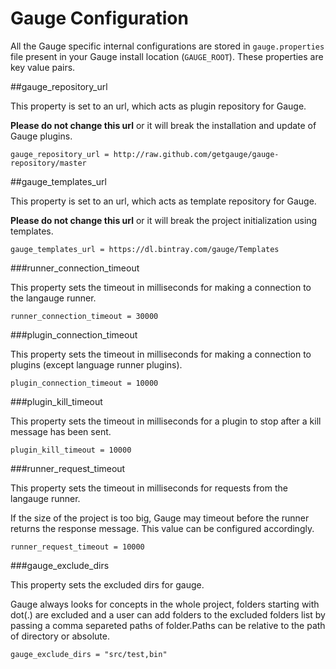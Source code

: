 # Gauge Configuration

All the Gauge specific internal configurations are stored in `gauge.properties` file present in your Gauge install location (`GAUGE_ROOT`). These properties are key value pairs.

##gauge_repository_url

This property is set to an url, which acts as plugin repository for Gauge.

**Please do not change this url** or it will break the installation and update of Gauge plugins.

```
gauge_repository_url = http://raw.github.com/getgauge/gauge-repository/master
```

##gauge_templates_url

This property is set to an url, which acts as template repository for Gauge.

**Please do not change this url** or it will break the project initialization using templates.

```
gauge_templates_url = https://dl.bintray.com/gauge/Templates
```

###runner_connection_timeout

This property sets the timeout in milliseconds for making a connection to the langauge runner.

```
runner_connection_timeout = 30000
```

###plugin_connection_timeout

This property sets the timeout in milliseconds for making a connection to plugins (except language runner plugins).
```
plugin_connection_timeout = 10000
```

###plugin_kill_timeout

This property sets the timeout in milliseconds for a plugin to stop after a kill message has been sent.
```
plugin_kill_timeout = 10000
```

###runner_request_timeout

This property sets the timeout in milliseconds for requests from the langauge runner.

If the size of the project is too big, Gauge may timeout before the runner returns the response message. This value can be configured accordingly.

```
runner_request_timeout = 10000
```

###gauge_exclude_dirs

This property sets the excluded dirs for gauge.

Gauge always looks for concepts in the whole project, folders starting with dot(.) are excluded and a user can add folders to the excluded folders list by passing a comma separeted paths of folder.Paths can be relative to the path of directory or absolute.

```
gauge_exclude_dirs = "src/test,bin"
```
